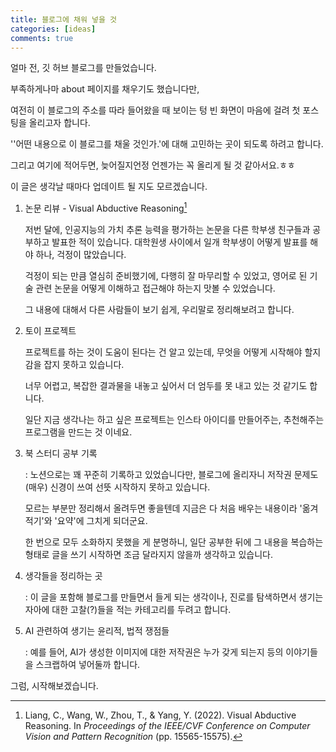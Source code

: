 ```yaml
---
title: 블로그에 채워 넣을 것
categories: [ideas]
comments: true
---
```


얼마 전, 깃 허브 블로그를 만들었습니다.

부족하게나마 about 페이지를 채우기도 했습니다만, 

여전히 이 블로그의 주소를 따라 들어왔을 때 보이는 텅 빈 화면이 마음에 걸려 첫 포스팅을 올리고자 합니다.



''어떤 내용으로 이 블로그를 채울 것인가.'에 대해 고민하는 곳이 되도록 하려고 합니다.

그리고 여기에 적어두면, 늦어질지언정 언젠가는 꼭 올리게 될 것 같아서요.ㅎㅎ

이 글은 생각날 때마다 업데이트 될 지도 모르겠습니다.



1. 논문 리뷰 - Visual Abductive Reasoning[^fn1]
   
   저번 달에, 인공지능의 가치 추론 능력을 평가하는 논문을 다른 학부생 친구들과 공부하고 발표한 적이 있습니다. 대학원생 사이에서 일개 학부생이 어떻게 발표를 해야 하나, 걱정이 많았습니다. 
   
   걱정이 되는 만큼 열심히 준비했기에, 다행히 잘 마무리할 수 있었고, 영어로 된 기술 관련 논문을 어떻게 이해하고 접근해야 하는지 맛볼 수 있었습니다. 
   
   그 내용에 대해서 다른 사람들이 보기 쉽게, 우리말로 정리해보려고 합니다.  

[^fn1]: Liang, C., Wang, W., Zhou, T., & Yang, Y. (2022). Visual Abductive Reasoning. In *Proceedings of the IEEE/CVF Conference on Computer Vision and Pattern Recognition* (pp. 15565-15575).

2. 토이 프로젝트
   
   프로젝트를 하는 것이 도움이 된다는 건 알고 있는데, 무엇을 어떻게 시작해야 할지 감을 잡지 못하고 있습니다. 

   너무 어렵고, 복잡한 결과물을 내놓고 싶어서 더 엄두를 못 내고 있는 것 같기도 합니다.
   
   일단 지금 생각나는 하고 싶은 프로젝트는 인스타 아이디를 만들어주는, 추천해주는 프로그램을 만드는 것 이네요.
   
3. 북 스터디 공부 기록
   
   : 노션으로는 꽤 꾸준히 기록하고 있었습니다만, 블로그에 올리자니 저작권 문제도 (매우) 신경이 쓰여 선뜻 시작하지 못하고 있습니다. 
   
   모르는 부분만 정리해서 올려두면 좋을텐데 지금은 다 처음 배우는 내용이라 '옮겨 적기'와 '요약'에 그치게 되더군요. 
   
   한 번으로 모두 소화하지 못했을 게 분명하니, 일단 공부한 뒤에 그 내용을 복습하는 형태로 글을 쓰기 시작하면 조금 달라지지 않을까 생각하고 있습니다.
4. 생각들을 정리하는 곳
   
   : 이 글을 포함해 블로그를 만들면서 들게 되는 생각이나, 진로를 탐색하면서 생기는 자아에 대한 고찰(?)들을 적는 카테고리를 두려고 합니다.
   
5. AI 관련하여 생기는 윤리적, 법적 쟁점들

   : 예를 들어, AI가 생성한 이미지에 대한 저작권은 누가 갖게 되는지 등의 이야기들을 스크랩하여 넣어둘까 합니다.

   

그럼, 시작해보겠습니다.